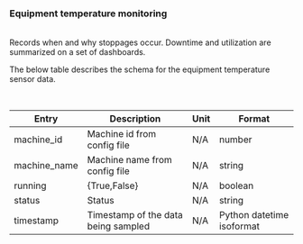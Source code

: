 ### Equipment temperature monitoring 

<br/>
Records when and why stoppages occur. Downtime and utilization are summarized on a set of dashboards.


The below table describes the schema for the equipment temperature sensor data.

<br/>

|     Entry        |     Description                                  |     Unit        |     Format                       |
|------------------|--------------------------------------------------|-----------------|----------------------------------|
|     machine_id      |     Machine id from config file                |     N/A         |     number                       |
|     machine_name         |     Machine name from config file                                |     N/A     |     string                |
|     running     |     {True,False}     |     N/A         |     boolean               |
|     status    |     Status               |     N/A     |     string               |                     |
|     timestamp    |     Timestamp of the data being sampled          |     N/A         |     Python datetime isoformat    |